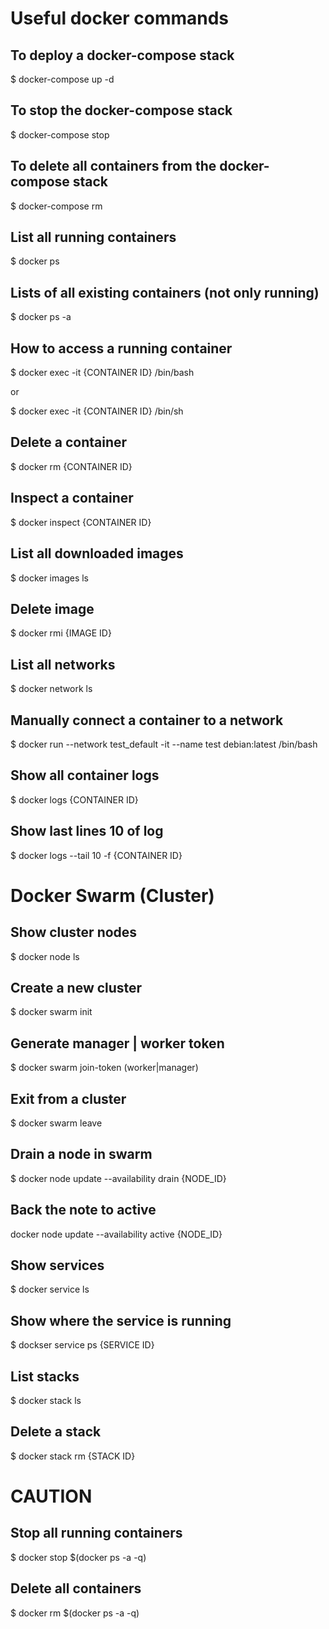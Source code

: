 # Useful docker commands

## To deploy a docker-compose stack
$ docker-compose up -d

## To stop the docker-compose stack
$ docker-compose stop

## To delete all containers from the docker-compose stack
$ docker-compose rm

## List all running containers
$ docker ps

## Lists of all existing containers (not only running)
$ docker ps -a

## How to access a running container
$ docker exec -it  {CONTAINER ID} /bin/bash

or 

$ docker exec -it  {CONTAINER ID} /bin/sh 

## Delete a container
$ docker rm {CONTAINER ID}

## Inspect a container
$ docker inspect {CONTAINER ID}

## List all downloaded images
$ docker images ls

## Delete image
$ docker rmi {IMAGE ID}

## List all networks
$ docker network ls

## Manually connect a container to a network
$ docker run --network test_default -it --name test  debian:latest /bin/bash

## Show all container  logs
$ docker logs  {CONTAINER ID}

## Show last lines 10 of log 
$ docker logs --tail 10 -f  {CONTAINER ID}

# Docker Swarm (Cluster)
## Show cluster nodes
$ docker node ls

## Create a new cluster
$ docker swarm init

## Generate manager | worker token
$ docker swarm join-token (worker|manager)

## Exit from a cluster
$ docker swarm leave

## Drain a node in swarm
$ docker node update --availability drain {NODE_ID}
## Back the note to active
docker node update --availability active  {NODE_ID}

## Show services
$ docker service ls

## Show where the service is running
$ dockser service ps {SERVICE ID}

## List stacks
$ docker stack ls

## Delete a stack
$ docker stack rm {STACK ID}

# CAUTION #
## Stop all running containers
$ docker stop $(docker ps -a -q)

## Delete all containers
$ docker rm $(docker ps -a -q)


